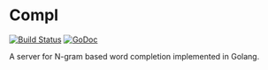 # Compl

[![Build Status](https://travis-ci.org/mitsuse/compl.svg?branch=master)](https://travis-ci.org/mitsuse/compl)
[![GoDoc](http://godoc.org/github.com/mitsuse/compl?status.svg)](http://godoc.org/github.com/mitsuse/compl)

A server for N-gram based word completion implemented in Golang.
